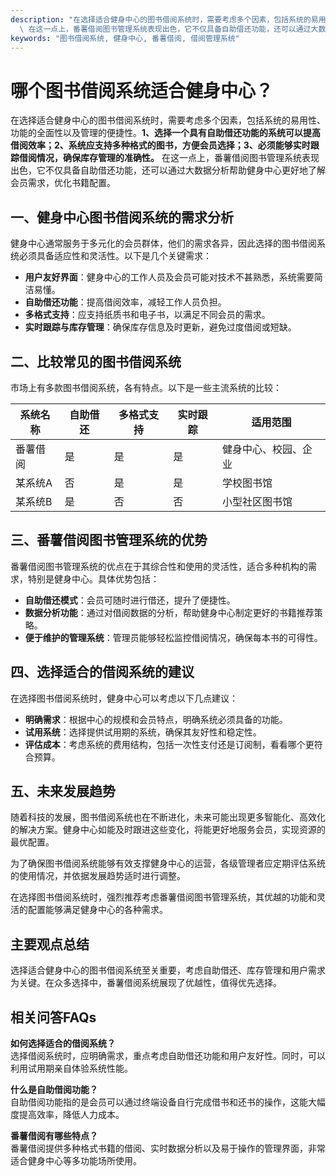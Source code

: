 ```yaml
---
description: "在选择适合健身中心的图书借阅系统时，需要考虑多个因素，包括系统的易用性、功能的全面性以及管理的便捷性。**1、选择一个具有自助借还功能的系统可以提高借阅效率；2、系统应支持多种格式的图书，方便会员选择；3、必须能够实时跟踪借阅情况，确保库存管理的准确性。**\
  \ 在这一点上，番薯借阅图书管理系统表现出色，它不仅具备自助借还功能，还可以通过大数据分析帮助健身中心更好地了解会员需求，优化书籍配置。"
keywords: "图书借阅系统, 健身中心, 番薯借阅, 借阅管理系统"
---
```

# 哪个图书借阅系统适合健身中心？

在选择适合健身中心的图书借阅系统时，需要考虑多个因素，包括系统的易用性、功能的全面性以及管理的便捷性。**1、选择一个具有自助借还功能的系统可以提高借阅效率；2、系统应支持多种格式的图书，方便会员选择；3、必须能够实时跟踪借阅情况，确保库存管理的准确性。** 在这一点上，番薯借阅图书管理系统表现出色，它不仅具备自助借还功能，还可以通过大数据分析帮助健身中心更好地了解会员需求，优化书籍配置。

## 一、健身中心图书借阅系统的需求分析

健身中心通常服务于多元化的会员群体，他们的需求各异，因此选择的图书借阅系统必须具备适应性和灵活性。以下是几个关键需求：

- **用户友好界面**：健身中心的工作人员及会员可能对技术不甚熟悉，系统需要简洁易懂。
- **自助借还功能**：提高借阅效率，减轻工作人员负担。
- **多格式支持**：应支持纸质书和电子书，以满足不同会员的需求。
- **实时跟踪与库存管理**：确保库存信息及时更新，避免过度借阅或短缺。

## 二、比较常见的图书借阅系统

市场上有多款图书借阅系统，各有特点。以下是一些主流系统的比较：

| 系统名称       | 自助借还 | 多格式支持 | 实时跟踪 | 适用范围           |
|----------------|----------|------------|----------|--------------------|
| 番薯借阅       | 是       | 是         | 是       | 健身中心、校园、企业  |
| 某系统A        | 否       | 是         | 是       | 学校图书馆          |
| 某系统B        | 是       | 否         | 否       | 小型社区图书馆      |

## 三、番薯借阅图书管理系统的优势

番薯借阅图书管理系统的优点在于其综合性和使用的灵活性，适合多种机构的需求，特别是健身中心。具体优势包括：

- **自助借还模式**：会员可随时进行借还，提升了便捷性。
- **数据分析功能**：通过对借阅数据的分析，帮助健身中心制定更好的书籍推荐策略。
- **便于维护的管理系统**：管理员能够轻松监控借阅情况，确保每本书的可得性。

## 四、选择适合的借阅系统的建议

在选择图书借阅系统时，健身中心可以考虑以下几点建议：

- **明确需求**：根据中心的规模和会员特点，明确系统必须具备的功能。
- **试用系统**：选择提供试用期的系统，确保其友好性和稳定性。
- **评估成本**：考虑系统的费用结构，包括一次性支付还是订阅制，看看哪个更符合预算。

## 五、未来发展趋势

随着科技的发展，图书借阅系统也在不断进化，未来可能出现更多智能化、高效化的解决方案。健身中心如能及时跟进这些变化，将能更好地服务会员，实现资源的最优配置。

为了确保图书借阅系统能够有效支撑健身中心的运营，各级管理者应定期评估系统的使用情况，并依据发展趋势适时进行调整。

在选择图书借阅系统时，强烈推荐考虑番薯借阅图书管理系统，其优越的功能和灵活的配置能够满足健身中心的各种需求。

## 主要观点总结

选择适合健身中心的图书借阅系统至关重要，考虑自助借还、库存管理和用户需求为关键。在众多选择中，番薯借阅系统展现了优越性，值得优先选择。

## 相关问答FAQs

**如何选择适合的借阅系统？**  
选择借阅系统时，应明确需求，重点考虑自助借还功能和用户友好性。同时，可以利用试用期亲自体验系统性能。

**什么是自助借阅功能？**  
自助借阅功能指的是会员可以通过终端设备自行完成借书和还书的操作，这能大幅度提高效率，降低人力成本。

**番薯借阅有哪些特点？**  
番薯借阅提供多种格式书籍的借阅、实时数据分析以及易于操作的管理界面，非常适合健身中心等多功能场所使用。
